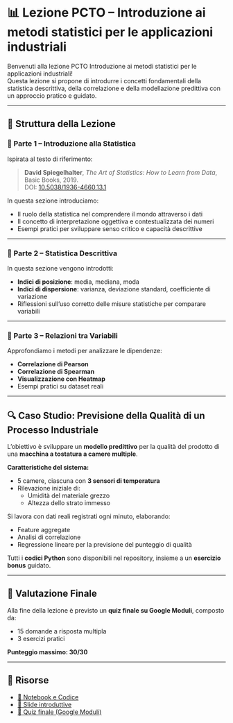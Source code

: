 # 📊 Lezione PCTO – Introduzione ai metodi statistici per le applicazioni industriali

Benvenuti alla lezione PCTO Introduzione ai metodi statistici per le applicazioni industriali!  
Questa lezione si propone di introdurre i concetti fondamentali della statistica descrittiva, della correlazione e della modellazione predittiva con un approccio pratico e guidato.

---

## 📘 Struttura della Lezione

### 🔹 Parte 1 – Introduzione alla Statistica

Ispirata al testo di riferimento:

> **David Spiegelhalter**, *The Art of Statistics: How to Learn from Data*, Basic Books, 2019.  
> DOI: [10.5038/1936-4660.13.1](https://doi.org/10.5038/1936-4660.13.1)

In questa sezione introduciamo:
- Il ruolo della statistica nel comprendere il mondo attraverso i dati
- Il concetto di interpretazione oggettiva e contestualizzata dei numeri
- Esempi pratici per sviluppare senso critico e capacità descrittive

---

### 🔹 Parte 2 – Statistica Descrittiva

In questa sezione vengono introdotti:
- **Indici di posizione**: media, mediana, moda
- **Indici di dispersione**: varianza, deviazione standard, coefficiente di variazione
- Riflessioni sull’uso corretto delle misure statistiche per comparare variabili

---

### 🔹 Parte 3 – Relazioni tra Variabili

Approfondiamo i metodi per analizzare le dipendenze:
- **Correlazione di Pearson**
- **Correlazione di Spearman**
- **Visualizzazione con Heatmap**
- Esempi pratici su dataset reali

---

## 🔍 Caso Studio: Previsione della Qualità di un Processo Industriale

L’obiettivo è sviluppare un **modello predittivo** per la qualità del prodotto di una **macchina a tostatura a camere multiple**.

**Caratteristiche del sistema:**
- 5 camere, ciascuna con **3 sensori di temperatura**
- Rilevazione iniziale di:
  - Umidità del materiale grezzo
  - Altezza dello strato immesso

Si lavora con dati reali registrati ogni minuto, elaborando:
- Feature aggregate
- Analisi di correlazione
- Regressione lineare per la previsione del punteggio di qualità

Tutti i **codici Python** sono disponibili nel repository, insieme a un **esercizio bonus** guidato.

---

## 📝 Valutazione Finale

Alla fine della lezione è previsto un **quiz finale su Google Moduli**, composto da:
- 15 domande a risposta multipla
- 3 esercizi pratici

**Punteggio massimo: 30/30**

---

## 🔗 Risorse

- [📂 Notebook e Codice](./notebooks)
- [📄 Slide introduttive](./slides)
- [🧪 Quiz finale (Google Moduli)](https://docs.google.com/forms/d/e/1FAIpQLSfELHDqfkAW2l6-GH4mE5QDyZWlpYbzKC0V8KKt_Yxunnq8CQ/viewform)

